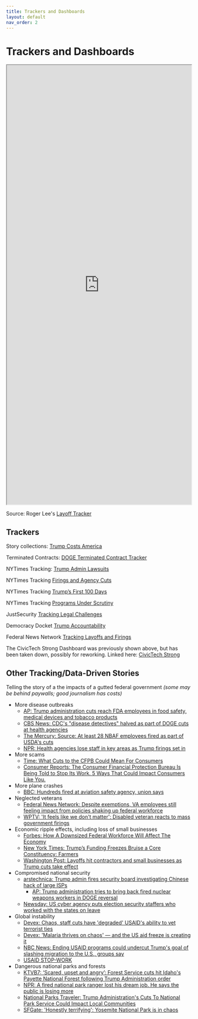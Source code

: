 ```yaml
---
title: Trackers and Dashboards
layout: default
nav_order: 2
---
```

# Trackers and Dashboards

<iframe src="https://airtable.com/app1PaujS9zxVGUZ4/shrJatoY0sANFEG3C/tblh1mdoNgJMekQjB?viewControls=on" width="100%" height="1200px"></iframe>

Source: Roger Lee's [Layoff Tracker](https://layoffs.fyi/)

## Trackers
Story collections: [Trump Costs America](https://trumpcostsamerica.com/)

Terminated Contracts: [DOGE Terminated Contract Tracker](https://app.g2xchange.com/doge-tracker)

NYTimes Tracking: [Trump Admin Lawsuits](https://www.nytimes.com/interactive/2025/us/trump-administration-lawsuits.html?unlocked_article_code=1.yU4.uAgl.OS8TFYSmCRs7&smid=url-share)

NYTimes Tracking [Firings and Agency Cuts](https://www.nytimes.com/interactive/2025/02/11/us/politics/trump-musk-doge-federal-workers.html?unlocked_article_code=1.yU4.vBm7.IuewBpW-GaTk&smid=url-share)

NYTimes Tracking [Trump’s First 100 Days](https://www.nytimes.com/interactive/2025/us/trump-agenda-2025.html?unlocked_article_code=1.yU4.biTX.hiuGAKHiDSt_&smid=url-share)

NYTimes Tracking [Programs Under Scrutiny](https://www.nytimes.com/interactive/2025/01/28/upshot/federal-programs-funding-trump-omb.html?unlocked_article_code=1.yU4.Xm1K.bsmT-Vvd6YRE&smid=url-share)

JustSecurity [Tracking Legal Challenges](https://www.justsecurity.org/107087/tracker-litigation-legal-challenges-trump-administration/)

Democracy Docket [Trump Accountability](https://www.democracydocket.com/cases/topic/trump-accountability/)

Federal News Network [Tracking Layoffs and Firings](https://federalnewsnetwork.com/agency-oversight/2025/02/a-comprehensive-look-at-doges-firings-and-layoffs-so-far/)

The CivicTech Strong Dashboard was previously shown above, but has been taken down, possibly for reworking. Linked here: [CivicTech Strong](https://www.civictechstrong.org/)

## Other Tracking/Data-Driven Stories

Telling the story of a the impacts of a gutted federal government
*(some may be behind paywalls; good journalism has costs)*

- More disease outbreaks
  - [AP: Trump administration cuts reach FDA employees in food safety, medical devices and tobacco products](https://apnews.com/article/fda-job-cuts-trump-hhs-kennedy-cdc-nih-76dee97eee8209b2605fadac34427aab)
  - [CBS News: CDC's "disease detectives" halved as part of DOGE cuts at health agencies](https://www.cbsnews.com/news/cdc-disease-detectives-doge-cuts-health-agencies/)
  - [The Mercury: Source: At least 28 NBAF employees fired as part of USDA's cuts](https://themercury.com/news/source-at-least-28-nbaf-employees-fired-as-part-of-usdas-cuts/article_12087e38-ed5a-11ef-9771-87bba050d7f1.html)
  - [NPR: Health agencies lose staff in key areas as Trump firings set in](https://www.npr.org/sections/shots-health-news/2025/02/17/nx-s1-5300052/federal-employees-layoffs-cdc-nih-fda)
- More scams
  - [Time: What Cuts to the CFPB Could Mean For Consumers](https://time.com/7222139/consumer-financial-protection-bureau-cuts/)
  - [Consumer Reports: The Consumer Financial Protection Bureau Is Being Told to Stop Its Work. 5 Ways That Could Impact Consumers Like You.](https://www.consumerreports.org/consumer-protection/how-cfpb-changes-could-impact-consumers-a2527371632/)
- More plane crashes
  - [BBC: Hundreds fired at aviation safety agency, union says](https://www.bbc.com/news/articles/cly9y1e1kpjo)
- Neglected veterans
  - [Federal News Network: Despite exemptions, VA employees still feeling impact from policies shaking up federal workforce](https://federalnewsnetwork.com/veterans-affairs/2025/02/va-employees-feel-impact-from-policies-shaking-up-federal-workforce-despite-exemptions/)
  - [WPTV: 'It feels like we don't matter': Disabled veteran reacts to mass government firings](https://www.wptv.com/wptv-investigates/it-feels-like-we-dont-matter-disabled-veteran-reacts-to-mass-government-firings)
- Economic ripple effects, including loss of small businesses
  - [Forbes: How A Downsized Federal Workforce Will Affect The Economy](https://www.forbes.com/sites/edwardsegal/2025/02/13/the-challenges-and-opportunities-of-a-downsized-federal-workforce/)
  - [New York Times: Trump’s Funding Freezes Bruise a Core Constituency: Farmers](https://www.nytimes.com/2025/02/13/us/politics/trump-funding-freeze-farmers.html)
  - [Washington Post: Layoffs hit contractors and small businesses as Trump cuts take effect](https://www.washingtonpost.com/business/2025/02/06/layoffs-furloughs-government-contracts-grants/)
- Compromised national security
  - [arstechnica: Trump admin fires security board investigating Chinese hack of large ISPs](https://arstechnica.com/tech-policy/2025/01/trump-admin-fires-homeland-security-advisory-boards-blaming-agendas/)
    - [AP: Trump administration tries to bring back fired nuclear weapons workers in DOGE reversal](https://apnews.com/article/nuclear-doge-firings-trump-federal-916e6819104f04f44c345b7dde4904d5)
  - [Newsday: US cyber agency puts election security staffers who worked with the states on leave](https://www.newsday.com/news/nation/election-security-cisa-kristi-noem-cybersecurity-l51477)
- Global instability
  - [Devex: Chaos, staff cuts have 'degraded' USAID's ability to vet terrorist ties](https://www.devex.com/news/chaos-staff-cuts-have-degraded-usaid-s-ability-to-vet-terrorist-ties-109357)
  - [Devex: 'Malaria thrives on chaos' — and the US aid freeze is creating it](https://www.devex.com/news/malaria-thrives-on-chaos-and-the-us-aid-freeze-is-creating-it-109288)
  - [NBC News: Ending USAID programs could undercut Trump's goal of slashing migration to the U.S., groups say](https://www.nbcnews.com/news/latino/cutting-usaid-migration-us-border-rcna191169)
  - [USAID STOP-WORK](https://www.usaidstopwork.com/)
- Dangerous national parks and forests
  - [KTVB7: ‘Scared, upset and angry’: Forest Service cuts hit Idaho's Payette National Forest following Trump Administration order](https://www.ktvb.com/article/news/local/scared-upset-and-angry-forest-service-cuts-hit-idahos-payette-national-forest-following-trump-administration-order/277-baa5c585-4982-4498-ac3a-dc3d3788d0a6)
  - [NPR: A fired national park ranger lost his dream job. He says the public is losing more](https://www.npr.org/2025/02/17/nx-s1-5298684/national-park-ranger-trump-job-cuts-nps)
  - [National Parks Traveler: Trump Administration's Cuts To National Park Service Could Impact Local Communities](https://www.nationalparkstraveler.org/2025/02/trump-administrations-cuts-national-park-service-could-impact-local-communities)
  - [SFGate: 'Honestly terrifying': Yosemite National Park is in chaos](https://www.sfgate.com/california-parks/article/yosemite-national-park-in-chaos-20163260.php)